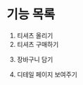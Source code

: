 # 기능 목록
1. 티셔츠 올리기
2. 티셔츠 구매하기
<!-- <<<<<<< HEAD -->
3. 장바구니 담기
<!-- 위: 베이스(현재) 브랜치 코드 -->
<!-- =======      -->
<!-- 아래: 내가 합치(병합)려는 코드 -->
<!-- 3. 디테일 페이지 보여주기(충도난 곳의 번호를 변경해서 충돌해소)-->
4. 디테일 페이지 보여주기
<!-- >>>>>>> master -->
<!-- 충돌해소: 개발자끼리 합의해서 수정 -->